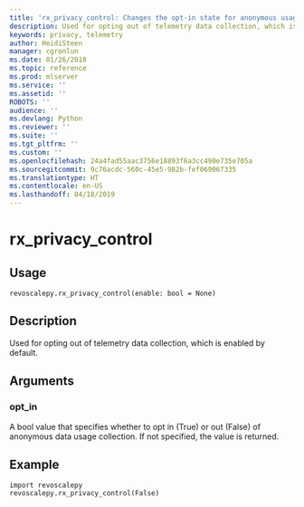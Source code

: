 ```yaml
---
title: 'rx_privacy_control: Changes the opt-in state for anonymous usage collection (revoscalepy)'
description: Used for opting out of telemetry data collection, which is enabled by default.
keywords: privacy, telemetry
author: HeidiSteen
manager: cgronlun
ms.date: 01/26/2018
ms.topic: reference
ms.prod: mlserver
ms.service: ''
ms.assetid: ''
ROBOTS: ''
audience: ''
ms.devlang: Python
ms.reviewer: ''
ms.suite: ''
ms.tgt_pltfrm: ''
ms.custom: ''
ms.openlocfilehash: 24a4fad55aac3756e18893f6a3cc490e735e705a
ms.sourcegitcommit: 9c76acdc-560c-45e5-982b-fef069067335
ms.translationtype: HT
ms.contentlocale: en-US
ms.lasthandoff: 04/18/2019
---
```

# <a name="rxprivacycontrol"></a>rx_privacy_control


 


## <a name="usage"></a>Usage



```
revoscalepy.rx_privacy_control(enable: bool = None)
```





## <a name="description"></a>Description

Used for opting out of telemetry data collection, which is enabled by default.


## <a name="arguments"></a>Arguments


### <a name="optin"></a>opt_in

A bool value that specifies whether to opt in (True) or out (False) of anonymous data usage collection.
If not specified, the value is returned.


## <a name="example"></a>Example



```
import revoscalepy
revoscalepy.rx_privacy_control(False)
```

